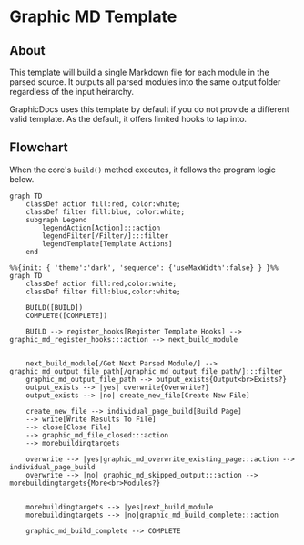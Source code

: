 # Graphic MD Template

## About

This template will build a single Markdown file for each module in the parsed source. It outputs all parsed modules into the same output folder regardless of the input heirarchy.

GraphicDocs uses this template by default if you do not provide a different valid template. As the default, it offers limited hooks to tap into.

## Flowchart

When the core's `build()` method executes, it follows the program logic below.
```mermaid
graph TD
    classDef action fill:red, color:white;
    classDef filter fill:blue, color:white;
    subgraph Legend
        legendAction[Action]:::action
        legendFilter[/Filter/]:::filter
        legendTemplate[Template Actions]
    end
```

```mermaid
%%{init: { 'theme':'dark', 'sequence': {'useMaxWidth':false} } }%%
graph TD
    classDef action fill:red,color:white;
    classDef filter fill:blue,color:white;

    BUILD([BUILD])
    COMPLETE([COMPLETE])

    BUILD --> register_hooks[Register Template Hooks] --> graphic_md_register_hooks:::action --> next_build_module


    next_build_module[/Get Next Parsed Module/] --> graphic_md_output_file_path[/graphic_md_output_file_path/]:::filter
    graphic_md_output_file_path --> output_exists{Output<br>Exists?}
    output_exists --> |yes| overwrite{Overwrite?}
    output_exists --> |no| create_new_file[Create New File]

    create_new_file --> individual_page_build[Build Page]
    --> write[Write Results To File]
    --> close[Close File]
    --> graphic_md_file_closed:::action
    --> morebuildingtargets

    overwrite --> |yes|graphic_md_overwrite_existing_page:::action --> individual_page_build
    overwrite --> |no| graphic_md_skipped_output:::action --> morebuildingtargets{More<br>Modules?}


    morebuildingtargets --> |yes|next_build_module
    morebuildingtargets --> |no|graphic_md_build_complete:::action

    graphic_md_build_complete --> COMPLETE
```
